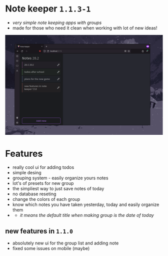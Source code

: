# Note keeper `1.1.3-1`
- *very simple note keeping apps with groups*
- made for those who need it clean when working with lot of new ideas!

![demo image](demo.png)

# Features
- really cool ui for adding todos
- simple desing
- grouping system - easily organize yours notes
- lot's of presets for new group
- the simpliest way to just save notes of today
- no database reseting
- change the colors of each group
- know which notes you have taken yesterday, today and easily organize them
- - *it means the default title when making group is the date of today*

## new features in `1.1.0`
- absolutely new ui for the group list and adding note
- fixed some issues on mobile (maybe)